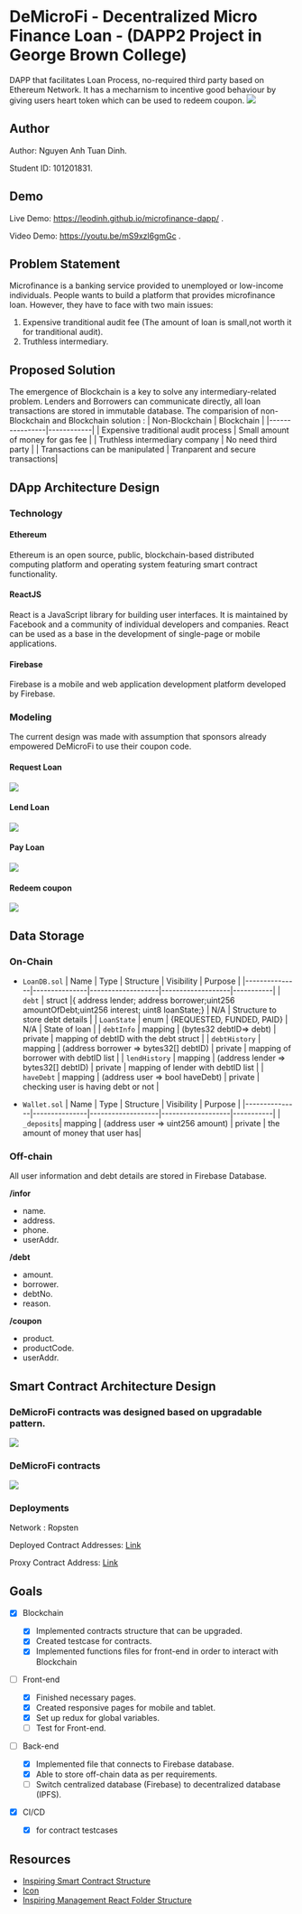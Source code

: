 # DeMicroFi - Decentralized Micro Finance Loan - (DAPP2 Project in George Brown College)

DAPP that facilitates Loan Process, no-required third party based on Ethereum Network. It has a mecharnism to incentive good behaviour by giving users heart token which can be used to redeem coupon.
![](https://slides.com/leodinh/deck)

## Author
Author: Nguyen Anh Tuan Dinh.

Student ID: 101201831.

## Demo

Live Demo: https://leodinh.github.io/microfinance-dapp/ .

Video Demo: https://youtu.be/mS9xzl6gmGc .

## Problem Statement

Microfinance is a banking service provided to unemployed or low-income individuals. People wants to build a platform that provides microfinance loan. However, they have to face with two main issues:

1. Expensive tranditional audit fee (The amount of loan is small,not worth it for tranditional audit).
2. Truthless intermediary.

## Proposed Solution

The emergence of Blockchain is a key to solve any intermediary-related problem. Lenders and Borrowers can communicate directly, all loan transactions are stored in immutable database.
The comparision of non-Blockchain and Blockchain solution :
| Non-Blockchain | Blockchain |
|----------------|------------|
| Expensive traditional audit process | Small amount of money for gas fee |
| Truthless intermediary company | No need third party |
| Transactions can be manipulated | Tranparent and secure transactions|

## DApp Architecture Design

### Technology

#### Ethereum

Ethereum is an open source, public, blockchain-based distributed computing platform and operating system featuring smart contract functionality.

#### ReactJS

React is a JavaScript library for building user interfaces. It is maintained by Facebook and a community of individual developers and companies. React can be used as a base in the development of single-page or mobile applications.

#### Firebase

Firebase is a mobile and web application development platform developed by Firebase.

### Modeling

The current design was made with assumption that sponsors already empowered DeMicroFi to use their coupon code.

#### Request Loan

![](./documentation/image/sequenceRequest.png)

#### Lend Loan

![](./documentation/image/sequenceLend.png)

#### Pay Loan

![](./documentation/image/sequencePayment.png)

#### Redeem coupon

![](./documentation/image/sequenceRedeem.png)

## Data Storage

### On-Chain

- `LoanDB.sol`
  | Name | Type | Structure | Visibility | Purpose |
  |---------------|---------------|-------------------|-------------------|-----------|
  | `debt` | struct |{ address lender; address borrower;uint256 amountOfDebt;uint256 interest; uint8 loanState;} | N/A | Structure to store debt details |
  | `LoanState` | enum | {REQUESTED, FUNDED, PAID} | N/A | State of loan |
  | `debtInfo` | mapping | (bytes32 debtID=> debt) | private | mapping of debtID with the debt struct |
  | `debtHistory` | mapping | (address borrower => bytes32[] debtID) | private | mapping of borrower with debtID list |
  | `lendHistory` | mapping | (address lender => bytes32[] debtID) | private | mapping of lender with debtID list |
  | `haveDebt` | mapping | (address user => bool haveDebt) | private | checking user is having debt or not |

- `Wallet.sol`
  | Name | Type | Structure | Visibility | Purpose |
  |---------------|---------------|-------------------|-------------------|-----------|
  | `_deposits`| mapping | (address user => uint256 amount) | private | the amount of money that user has|

### Off-chain

All user information and debt details are stored in Firebase Database.

**/infor**

- name.
- address.
- phone.
- userAddr.

**/debt**

- amount.
- borrower.
- debtNo.
- reason.

**/coupon**

- product.
- productCode.
- userAddr.

## Smart Contract Architecture Design

### DeMicroFi contracts was designed based on upgradable pattern.

![](./documentation/image/upgradablePattern.png)

### DeMicroFi contracts

![](./documentation/image/contractarchitecture.png)

### Deployments

Network : Ropsten

Deployed Contract Addresses: [Link](./ropsten_deploy_info.txt)

Proxy Contract Address: [Link](https://ropsten.etherscan.io/address/0x6a961cd4488cbcf843e9d2d26a4b8f79bdd1e0bb)

## Goals

- [x] Blockchain

  - [x] Implemented contracts structure that can be upgraded.
  - [x] Created testcase for contracts.
  - [x] Implemented functions files for front-end in order to interact with Blockchain

- [ ] Front-end

  - [x] Finished necessary pages.
  - [x] Created responsive pages for mobile and tablet.
  - [x] Set up redux for global variables.
  - [ ] Test for Front-end.

- [ ] Back-end

  - [x] Implemented file that connects to Firebase database.
  - [x] Able to store off-chain data as per requirements.
  - [ ] Switch centralized database (Firebase) to decentralized database (IPFS).

- [x] CI/CD

  - [x] for contract testcases

## Resources

- [Inspiring Smart Contract Structure](https://github.com/swop-io/core-contracts)
- [Icon](https://www.flaticon.com/)
- [Inspiring Management React Folder Structure](https://www.udemy.com/course/react-the-complete-guide-incl-redux/learn/lecture/8226862#overview)
